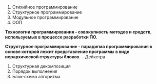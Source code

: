 1. Стихийное программирование
2. Структурное программирование
3. Модульное программирование
4. ООП

**Технологии программирования - совокупность методов и средств, используемых в процессе разработки ПО.**

**Структурное программирование - парадигма программирования в основе которой лежит представление программы в виде иерархической структуры блоков.** - Дейкстра 

1. Структурная декомпозиция
2. Порядок выполнения
3. Блок-схема алгоритма